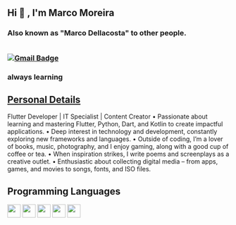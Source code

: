 <h2 align="left"> Hi 👋 , I'm Marco Moreira <br/></h2> 
<h3 align="left">Also known as "Marco Dellacosta" to other people. <br> <br>

  
  [![Gmail Badge](https://img.shields.io/badge/-markmoreira11@gmail.com-c14438?style=flat-square&logo=Gmail&logoColor=white&link=mailto:markmoreira11@gmail.com)](mailto:markmoreira11@gmail.com)
  
  <h3 align="left">always learning</h3>
<h2 align="left"><u>Personal Details</u></h2>
<p align="left">

Flutter Developer | IT Specialist | Content Creator
	•	Passionate about learning and mastering Flutter, Python, Dart, and Kotlin to create impactful applications.
	•	Deep interest in technology and development, constantly exploring new frameworks and languages.
	•	Outside of coding, I’m a lover of books, music, photography, and I enjoy gaming, along with a good cup of coffee or tea.
	•	When inspiration strikes, I write poems and screenplays as a creative outlet.
	•	Enthusiastic about collecting digital media – from apps, games, and movies to songs, fonts, and ISO files.


</p>
  
  ## Programming Languages
<img src = 'https://github.com/MarikIshtar007/MarikIshtar007/blob/master/images/flutter-logo.svg' width='30'/> <img src = 'https://github.com/MarikIshtar007/MarikIshtar007/blob/master/images/html.svg' width='30'/> <img src = 'https://github.com/MarikIshtar007/MarikIshtar007/blob/master/images/python2.png' height='30'/> <img src = 'https://github.com/MarikIshtar007/MarikIshtar007/blob/master/images/css.svg' width='30'/> <img src = 'https://github.com/MarikIshtar007/MarikIshtar007/blob/master/images/js.svg' width='30'/> 
